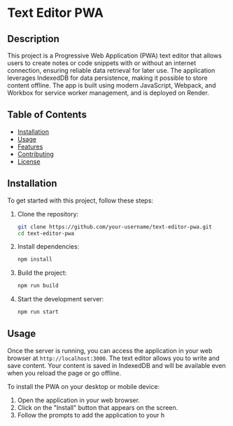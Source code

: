 # Text Editor PWA

## Description

This project is a Progressive Web Application (PWA) text editor that allows users to create notes or code snippets with or without an internet connection, ensuring reliable data retrieval for later use. The application leverages IndexedDB for data persistence, making it possible to store content offline. The app is built using modern JavaScript, Webpack, and Workbox for service worker management, and is deployed on Render.

## Table of Contents

- [Installation](#installation)
- [Usage](#usage)
- [Features](#features)
- [Contributing](#contributing)
- [License](#license)

## Installation

To get started with this project, follow these steps:

1. Clone the repository:
    ```sh
    git clone https://github.com/your-username/text-editor-pwa.git
    cd text-editor-pwa
    ```

2. Install dependencies:
    ```sh
    npm install
    ```

3. Build the project:
    ```sh
    npm run build
    ```

4. Start the development server:
    ```sh
    npm run start
    ```

## Usage

Once the server is running, you can access the application in your web browser at `http://localhost:3000`. The text editor allows you to write and save content. Your content is saved in IndexedDB and will be available even when you reload the page or go offline.

To install the PWA on your desktop or mobile device:

1. Open the application in your web browser.
2. Click on the "Install" button that appears on the screen.
3. Follow the prompts to add the application to your h
